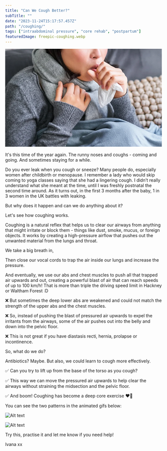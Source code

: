 ```yaml
---
title: "Can We Cough Better?"
subTitle: ""
date: "2023-11-24T15:17:57.457Z"
path: "/coughing/"
tags: ["intraabdominal pressure", "core rehab", "postpartum"]
featuredImage: freepic-coughing.webp
---
```


![Kite](freepic-coughing.webp)

It's this time of the year again. The runny noses and coughs - coming and going. And sometimes staying for a while.

Do you ever leak when you cough or sneeze? Many people do, especially women after childbirth or menopause. I remember a lady who would skip coming to yoga classes saying that she had a lingering cough. I didn’t really understand what she meant at the time, until I was freshly postnatal the second time around. As it turns out, in the first 3 months after the baby, 1 in 3 women in the UK battles with leaking.

But why does it happen and can we do anything about it?

Let's see how coughing works.



Coughing is a natural reflex that helps us to clear our airways from anything that might irritate or block them - things like dust, smoke, mucus, or foreign objects. It works by creating a high-pressure airflow that pushes out the unwanted material from the lungs and throat.

We take a big breath in,

Then close our vocal cords to trap the air inside our lungs and increase the pressure.

And eventually, we use our abs and chest muscles to push all that trapped air upwards and out, creating a powerful blast of air that can reach speeds of up to 100 km/h! That is more than triple the driving speed limit in Hackney or Waltham Forest :D

❌ But sometimes the deep lower abs are weakened and could not match the strength of the upper abs and the chest muscles.

❌ So, instead of pushing the blast of pressured air upwards to expel the irritants from the airways, some of the air pushes out into the belly and down into the pelvic floor.

❌ This is not great if you have diastasis recti, hernia, prolapse or incontinence.

So, what do we do?

Antibiotics? Maybe. But also, we could learn to cough more effectively.

✅ Can you try to lift up from the base of the torso as you cough?

✅ This way we can move the pressured air upwards to help clear the airways without straining the midsection and the pelvic floor.

✅ And boom! Coughing has become a deep core exercise ❤️💪 

You can see the two patterns in the animated gifs below:

![Alt text](<Couging into the belly.gif>)

![Alt text](<Coughing UP.gif>)

Try this, practise it and let me know if you need help!

Ivana xx
